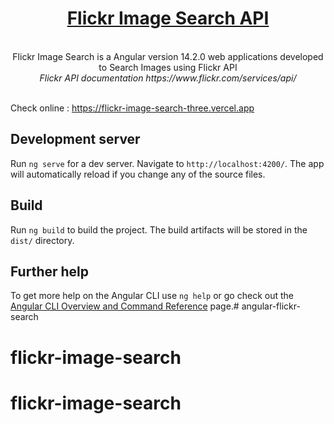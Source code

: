 <h1 align="center"><a href="#" target="_blank">Flickr Image Search API</a></h1>
<p align="center">
  <br>
  Flickr Image Search is a Angular version 14.2.0 web applications developed to Search Images using Flickr API 
  <br> <i>Flickr API documentation https://www.flickr.com/services/api/</i>
  <br>  
  <br>
</p>
<p> Check online : <a href="https://flickr-image-search-three.vercel.app" target="_blank"> https://flickr-image-search-three.vercel.app </a>

## Development server

Run `ng serve` for a dev server. Navigate to `http://localhost:4200/`. The app will automatically reload if you change any of the source files.

## Build

Run `ng build` to build the project. The build artifacts will be stored in the `dist/` directory.

## Further help

To get more help on the Angular CLI use `ng help` or go check out the [Angular CLI Overview and Command Reference](https://angular.io/cli) page.# angular-flickr-search
# flickr-image-search
# flickr-image-search
